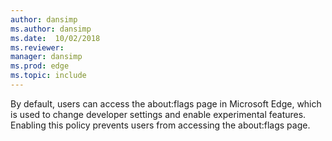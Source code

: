 ```yaml
---
author: dansimp
ms.author: dansimp
ms.date:  10/02/2018
ms.reviewer: 
manager: dansimp
ms.prod: edge
ms.topic: include
---
```


By default, users can access the about:flags page in Microsoft Edge, which is used to change developer settings and enable experimental features. Enabling this policy prevents users from accessing the about:flags page.

